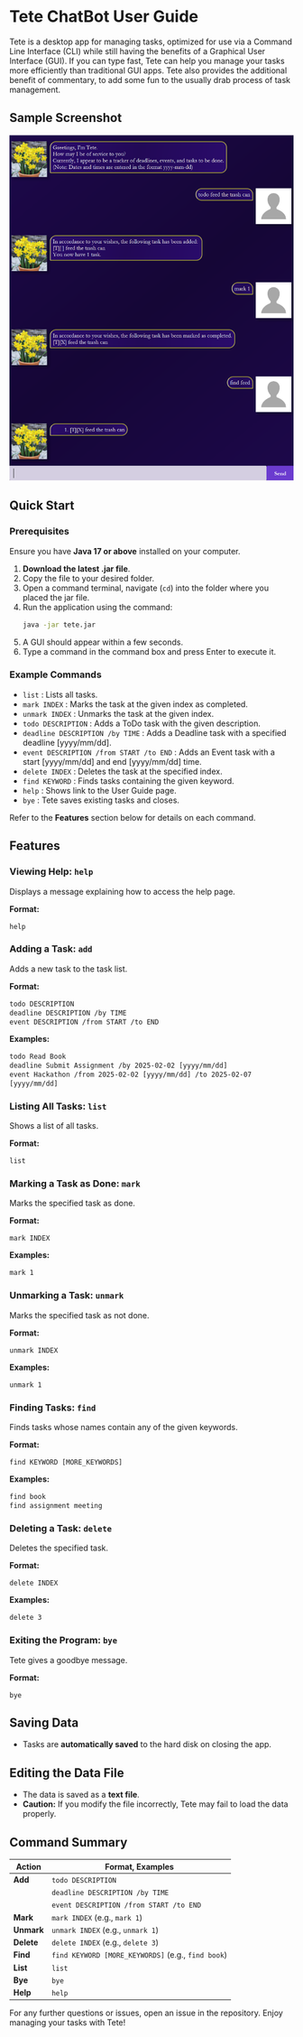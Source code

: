 # Tete ChatBot User Guide

Tete is a desktop app for managing tasks, optimized for use via a Command Line Interface (CLI) while still having the benefits of a Graphical User Interface (GUI). If you can type fast, Tete can help you manage your tasks more efficiently than traditional GUI apps. Tete also provides the additional benefit of commentary, to add some fun to the usually drab process of task management. 

## Sample Screenshot
![Ui.png](Ui.png)

## Quick Start

### Prerequisites

Ensure you have **Java 17 or above** installed on your computer.

1. **Download the latest .jar file**.
2. Copy the file to your desired folder.
3. Open a command terminal, navigate (`cd`) into the folder where you placed the jar file.
4. Run the application using the command:
   ```sh
   java -jar tete.jar
   ```
5. A GUI should appear within a few seconds.
6. Type a command in the command box and press Enter to execute it.

### Example Commands
- `list` : Lists all tasks.
- `mark INDEX` : Marks the task at the given index as completed.
- `unmark INDEX` : Unmarks the task at the given index.
- `todo DESCRIPTION` : Adds a ToDo task with the given description.
- `deadline DESCRIPTION /by TIME` : Adds a Deadline task with a specified deadline [yyyy/mm/dd].
- `event DESCRIPTION /from START /to END` : Adds an Event task with a start [yyyy/mm/dd] and end [yyyy/mm/dd] time.
- `delete INDEX` : Deletes the task at the specified index.
- `find KEYWORD` : Finds tasks containing the given keyword.
- `help` : Shows link to the User Guide page.
- `bye` : Tete saves existing tasks and closes. 

Refer to the **Features** section below for details on each command.

## Features

### Viewing Help: `help`
Displays a message explaining how to access the help page.

**Format:**
```
help
```

### Adding a Task: `add`
Adds a new task to the task list.

**Format:**
```
todo DESCRIPTION
deadline DESCRIPTION /by TIME
event DESCRIPTION /from START /to END
```

**Examples:**
```
todo Read Book
deadline Submit Assignment /by 2025-02-02 [yyyy/mm/dd]
event Hackathon /from 2025-02-02 [yyyy/mm/dd] /to 2025-02-07 [yyyy/mm/dd]
```

### Listing All Tasks: `list`
Shows a list of all tasks.

**Format:**
```
list
```

### Marking a Task as Done: `mark`
Marks the specified task as done.

**Format:**
```
mark INDEX
```

**Examples:**
```
mark 1
```

### Unmarking a Task: `unmark`
Marks the specified task as not done.

**Format:**
```
unmark INDEX
```

**Examples:**
```
unmark 1
```

### Finding Tasks: `find`
Finds tasks whose names contain any of the given keywords.

**Format:**
```
find KEYWORD [MORE_KEYWORDS]
```

**Examples:**
```
find book
find assignment meeting
```

### Deleting a Task: `delete`
Deletes the specified task.

**Format:**
```
delete INDEX
```

**Examples:**
```
delete 3
```

### Exiting the Program: `bye`
Tete gives a goodbye message.

**Format:**
```
bye
```

## Saving Data
- Tasks are **automatically saved** to the hard disk on closing the app.

## Editing the Data File
- The data is saved as a **text file**. 
- **Caution:** If you modify the file incorrectly, Tete may fail to load the data properly.

## Command Summary

| **Action**  | **Format, Examples**  |
|------------|----------------------|
| **Add**    | `todo DESCRIPTION`  |
|            | `deadline DESCRIPTION /by TIME`  |
|            | `event DESCRIPTION /from START /to END`  |
| **Mark**   | `mark INDEX` (e.g., `mark 1`)  |
| **Unmark** | `unmark INDEX` (e.g., `unmark 1`)  |
| **Delete** | `delete INDEX` (e.g., `delete 3`)  |
| **Find**   | `find KEYWORD [MORE_KEYWORDS]` (e.g., `find book`)  |
| **List**   | `list`  |
| **Bye**    | `bye`  |
| **Help**   | `help`  |

For any further questions or issues, open an issue in the repository. Enjoy managing your tasks with Tete!
